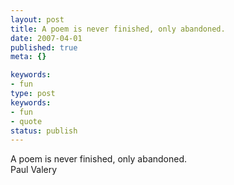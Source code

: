 ```yaml
---
layout: post
title: A poem is never finished, only abandoned.
date: 2007-04-01
published: true
meta: {}

keywords:
- fun
type: post
keywords:
- fun
- quote
status: publish
---
```

A poem is never finished, only abandoned.<br />Paul Valery
